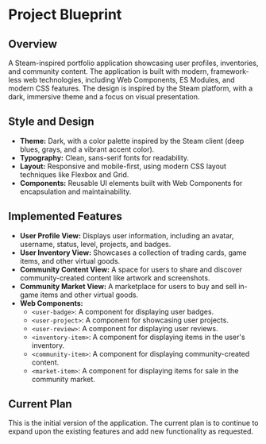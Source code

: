
# Project Blueprint

## Overview

A Steam-inspired portfolio application showcasing user profiles, inventories, and community content. The application is built with modern, framework-less web technologies, including Web Components, ES Modules, and modern CSS features. The design is inspired by the Steam platform, with a dark, immersive theme and a focus on visual presentation.

## Style and Design

*   **Theme:** Dark, with a color palette inspired by the Steam client (deep blues, grays, and a vibrant accent color).
*   **Typography:** Clean, sans-serif fonts for readability.
*   **Layout:** Responsive and mobile-first, using modern CSS layout techniques like Flexbox and Grid.
*   **Components:** Reusable UI elements built with Web Components for encapsulation and maintainability.

## Implemented Features

*   **User Profile View:** Displays user information, including an avatar, username, status, level, projects, and badges.
*   **User Inventory View:** Showcases a collection of trading cards, game items, and other virtual goods.
*   **Community Content View:** A space for users to share and discover community-created content like artwork and screenshots.
*   **Community Market View:** A marketplace for users to buy and sell in-game items and other virtual goods.
*   **Web Components:**
    *   `<user-badge>`: A component for displaying user badges.
    *   `<user-project>`: A component for showcasing user projects.
    *   `<user-review>`: A component for displaying user reviews.
    *   `<inventory-item>`: A component for displaying items in the user's inventory.
    *   `<community-item>`: A component for displaying community-created content.
    *   `<market-item>`: A component for displaying items for sale in the community market.

## Current Plan

This is the initial version of the application. The current plan is to continue to expand upon the existing features and add new functionality as requested.
